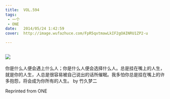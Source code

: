 ```yaml
---
title:	VOL.594
tags:
 - 一个
 - ONE
date:	2014/05/24 1:42:59
cover:	http://image.wufazhuce.com/FpR5qxtmawLkIF2gOAINRU1ZP2-u

---
```

![](http://image.wufazhuce.com/FpR5qxtmawLkIF2gOAINRU1ZP2-u)
---

你是什么人便会遇上什么人；你是什么人便会选择什么人。总是挂在嘴上的人生，就是你的人生，人总是很容易被自己说出的话所催眠。我多怕你总是挂在嘴上的许多抱怨，将会成为你所有的人生。 by 竹久梦二
 
Reprinted from ONE
